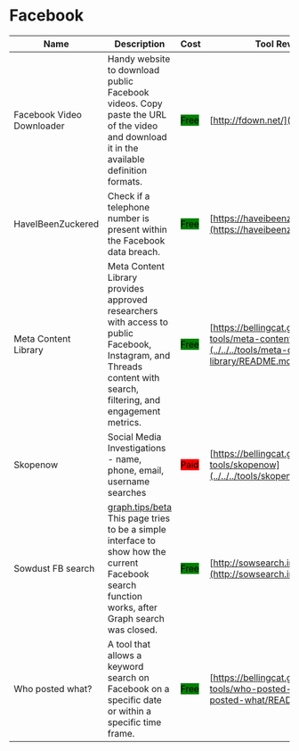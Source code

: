 # Facebook

| Name | Description | Cost | Tool Review and Guide |
| --- | --- | --- | --- |
| Facebook Video Downloader | Handy website to download public Facebook videos. Copy paste the URL of the video and download it in the available definition formats. | <mark style="background-color:green;">Free</mark> | [http://fdown.net/](http://fdown.net/) |
| HaveIBeenZuckered | Check if a telephone number is present within the Facebook data breach. | <mark style="background-color:green;">Free</mark> | [https://haveibeenzuckered.com/](https://haveibeenzuckered.com/) |
| Meta Content Library | Meta Content Library provides approved researchers with access to public Facebook, Instagram, and Threads content with search, filtering, and engagement metrics. | <mark style="background-color:green;">Free</mark> | [https://bellingcat.gitbook.io/toolkit/more/all-tools/meta-content-library](../../../tools/meta-content-library/README.md) |
| Skopenow | Social Media Investigations - name, phone, email, username searches | <mark style="background-color:red;">Paid</mark> | [https://bellingcat.gitbook.io/toolkit/more/all-tools/skopenow](../../../tools/skopenow/README.md) |
| Sowdust FB search | [graph.tips/beta](http://graph.tips/beta) This page tries to be a simple interface to show how the current Facebook search function works, after Graph search was closed. | <mark style="background-color:green;">Free</mark> | [http://sowsearch.info](http://sowsearch.info) |
| Who posted what? | A tool that allows a keyword search on Facebook on a specific date or within a specific time frame. | <mark style="background-color:green;">Free</mark> | [https://bellingcat.gitbook.io/toolkit/more/all-tools/who-posted-what](../../../tools/who-posted-what/README.md) |